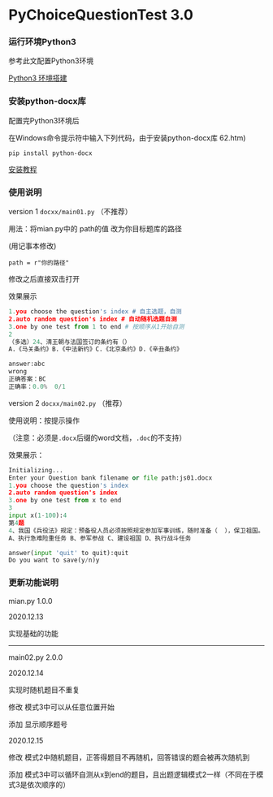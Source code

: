 # PyChoiceQuestionTest 3.0
### 运行环境Python3
参考此文配置Python3环境

[Python3 环境搭建](https://www.runoob.com/python3/python3-install.html)
### 安装python-docx库
配置完Python3环境后

在Windows命令提示符中输入下列代码，由于安装python-docx库
62.htm)

`pip install python-docx`

[安装教程](https://www.jb51.net/article/1738)

### 使用说明
version 1  `docxx/main01.py` （不推荐）

用法：将mian.py中的 path的值 改为你目标题库的路径

(用记事本修改)

`path = r"你的路径"`

修改之后直接双击打开


效果展示
``` python
1.you choose the question's index # 自主选题，自测
2.auto random question's index # 自动随机选题自测
3.one by one test from 1 to end # 按顺序从1开始自测
2
（多选）24、清王朝与法国签订的条约有（）
A.《马关条约》B.《中法新约》C.《北京条约》D.《辛丑条约》

answer:abc
wrong
正确答案：BC
正确率：0.0%  0/1
```

version 2  `docxx/main02.py` （推荐）

使用说明：按提示操作

（注意：必须是`.docx`后缀的word文档，`.doc`的不支持）

效果展示：
``` python
Initializing...
Enter your Question bank filename or file path:js01.docx
1.you choose the question's index
2.auto random question's index
3.one by one test from x to end
3
input x(1-100):4
第4题
4、我国《兵役法》规定：预备役人员必须按照规定参加军事训练，随时准备（  ），保卫祖国。
A、执行急难险重任务 B、参军参战 C、建设祖国 D、执行战斗任务

answer(input 'quit' to quit):quit
Do you want to save(y/n)y
```

### 更新功能说明
mian.py 1.0.0

2020.12.13

实现基础的功能

--------------------------

main02.py 2.0.0

2020.12.14

实现时随机题目不重复

修改 模式3中可以从任意位置开始

添加 显示顺序题号

2020.12.15

修改 模式2中随机题目，正答得题目不再随机，回答错误的题会被再次随机到

添加 模式3中可以循环自测从x到end的题目，且出题逻辑模式2一样（不同在于模式3是依次顺序的）
